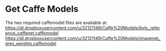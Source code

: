 # Get Caffe Models

The two required caffemodel files are available at:
https://dl.dropboxusercontent.com/u/32121149/Caffe%20Models/bvlc_reference_caffenet.caffemodel
https://dl.dropboxusercontent.com/u/32121149/Caffe%20Models/imagenet_grey_weights.caffemodel
